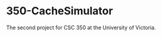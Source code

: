 350-CacheSimulator
==================

The second project for CSC 350 at the University of Victoria.

